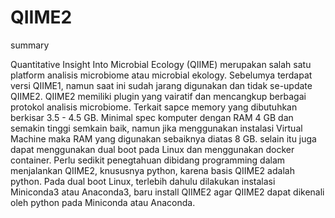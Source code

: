 # QIIME2
summary 

Quantitative Insight Into Microbial Ecology (QIIME) merupakan salah satu platform analisis microbiome atau microbial ekology. Sebelumya terdapat versi QIIME1, namun saat ini sudah jarang digunakan dan tidak se-update QIIME2. QIIME2 memiliki plugin yang vairatif dan mencangkup berbagai protokol analisis microbiome. Terkait sapce memory yang dibutuhkan berkisar 3.5 - 4.5 GB. Minimal spec komputer dengan RAM 4 GB dan semakin tinggi semkain baik, namun jika menggunakan instalasi Virtual Machine maka RAM yang digunakan sebaiknya diatas 8 GB. selain itu juga dapat menggunakan dual boot pada Linux dan menggunakan docker container. Perlu sedikit penegtahuan dibidang programming dalam menjalankan QIIME2, knususnya python, karena basis QIIME2 adalah python. Pada dual boot Linux, terlebih dahulu dilakukan instalasi Miniconda3 atau Anaconda3, baru install QIIME2 agar QIIME2 dapat dikenali oleh python pada Miniconda atau Anaconda.
